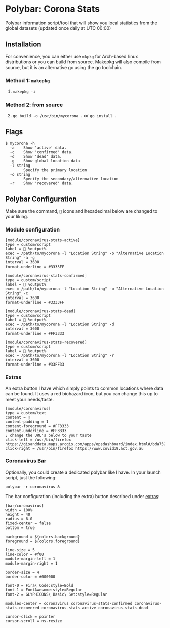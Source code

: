 # Polybar: Corona Stats

Polybar information script/tool that will show you local statistics from the global datasets (updated once daily at UTC 00:00)

## Installation

For convenience, you can either use `mkpkg` for Arch-based linux distributions or you can build from source. Makepkg will also compile from source, but it is an alternative go using the go toolchain.

### Method 1: `makepkg`

1. `makepkg -i`

### Method 2: from source

2. `go build -o /usr/bin/mycorona .` or `go install .`

## Flags

```
$ mycorona -h
  -a    Show 'active' data.
  -c    Show 'confirmed' data.
  -d    Show 'dead' data.
  -g    Show global location data
  -l string
        Specify the primary location
  -o string
        Specify the secondary/alternative location
  -r    Show 'recovered' data.
```

## Polybar Configuration

Make sure the command, `` icons and hexadecimal below are changed to your liking.

### Module configuration

```
[module/coronavirus-stats-active]
type = custom/script
label =  %output%
exec = /path/to/mycorona -l "Location String" -o "Alternative Location String" -a -g
interval = 3600
format-underline = #3333FF

[module/coronavirus-stats-confirmed]
type = custom/script
label =  %output%
exec = /path/to/mycorona -l "Location String" -o "Alternative Location String" -c
interval = 3600
format-underline = #3333FF

[module/coronavirus-stats-dead]
type = custom/script
label =  %output%
exec = /path/to/mycorona -l "Location String" -d
interval = 3600
format-underline = #FF3333

[module/coronavirus-stats-recovered]
type = custom/script
label =  %output%
exec = /path/to/mycorona -l "Location String" -r
interval = 3600
format-underline = #33FF33
```

### Extras

An extra button I have which simply points to common locations where data can be found. It uses a red biohazard icon, but you can change this up to meet your needs/taste.

```
[module/coronavirus]
type = custom/text
content = 
content-padding = 1
content-foreground = #FF3333
content-underline = #FF3333
; change the URL's below to your taste
click-left = /usr/bin/firefox https://gisanddata.maps.arcgis.com/apps/opsdashboard/index.html#/bda7594740fd40299423467b48e9ecf6
click-right = /usr/bin/firefox https://www.covid19.act.gov.au
```

### Coronavirus Bar

Optionally, you could create a dedicated polybar like I have. In your launch script, just the following:

```
polybar -r coronavirus &
```

The bar configuration (including the extra) button described under [extras](#Extras): 

```
[bar/coronavirus]
width = 100%
height = 40
radius = 6.0
fixed-center = false
bottom = true

background = ${colors.background}
foreground = ${colors.foreground}

line-size = 5
line-color = #f00
module-margin-left = 1
module-margin-right = 1

border-size = 4
border-color = #000000

font-0 = Fira\ Code:style=Bold
font-1 = FontAwesome:style=Regular
font-2 = GLYPHICONS\ Basic\ Set:style=Regular

modules-center = coronavirus coronavirus-stats-confirmed coronavirus-stats-recovered coronavirus-stats-active coronavirus-stats-dead

cursor-click = pointer
cursor-scroll = ns-resize
```